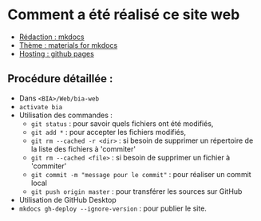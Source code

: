 # Comment a été réalisé ce site web 

* [Rédaction : mkdocs](https://www.mkdocs.org/)
* [Thème : materials for mkdocs](https://squidfunk.github.io/mkdocs-material/)
* [Hosting : github pages](https://pages.github.com/)

## Procédure détaillée :

* Dans `<BIA>/Web/bia-web`
* `activate bia`
* Utilisation des commandes : 
    * `git status` : pour savoir quels fichiers ont été modifiés,
    * `git add *` : pour accepter les fichiers modifiés,
    * `git rm --cached -r <dir>` : si besoin de supprimer un répertoire de la liste des fichiers à 'commiter'
    * `git rm --cached <file>` : si besoin de supprimer un fichier à 'commiter'
    * `git commit -m "message pour le commit"` : pour réaliser un commit local
    * `git push origin master` : pour transférer les sources sur GitHub
* Utilisation de GitHub Desktop
* `mkdocs gh-deploy --ignore-version` : pour publier le site. 
